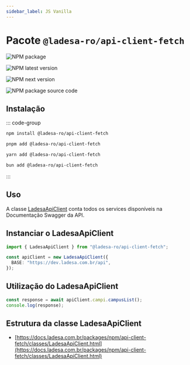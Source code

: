 ```yaml
---
sidebar_label: JS Vanilla
---
```


# Pacote `@ladesa-ro/api-client-fetch`

<div class="flex items-center flex-wrap gap-2">

![NPM package][npm-package-src]

![NPM latest version][npm-package-latest-version-src]

![NPM next version][npm-package-next-version-src]

![NPM package source code][source-code-small-src]

</div>

## Instalação

::: code-group

```sh [npm]
npm install @ladesa-ro/api-client-fetch
```

```sh [pnpm]
pnpm add @ladesa-ro/api-client-fetch
```

```sh [yarn]
yarn add @ladesa-ro/api-client-fetch
```

```sh [bun]
bun add @ladesa-ro/api-client-fetch
```

:::

## Uso

A classe [LadesaApiClient][pkg-class-ladesa-api-client] conta todos os services disponíveis na Documentação Swagger da API.

## Instanciar o LadesaApiClient

```ts
import { LadesaApiClient } from "@ladesa-ro/api-client-fetch";

const apiClient = new LadesaApiClient({
  BASE: "https://dev.ladesa.com.br/api",
});
```

## Utilização do LadesaApiClient

```ts
const response = await apiClient.campi.campusList();
console.log(response);
```

## Estrutura da classe LadesaApiClient

- [https://docs.ladesa.com.br/packages/npm/api-client-fetch/classes/LadesaApiClient.html](https://docs.ladesa.com.br/packages/npm/api-client-fetch/classes/LadesaApiClient.html)

<!--  -->

[pkg-class-ladesa-api-client]: https://docs.ladesa.com.br/packages/npm/api-client-fetch/classes/LadesaApiClient.html

<!-- Badges / Integrations / NPM -->

[npm-package-src]: https://img.shields.io/badge/npm-%40ladesa--ro%2Fapi--client--fetch-18181B?style=flat&logo=npm&logoColor=white&labelColor=%23CB3837
[source-code-small-src]: https://img.shields.io/badge/_-GitHub-white?style=flat&logo=git&logoColor=white&labelColor=%2318181B

<!-- Badges / Integrations / NPM / Versions -->

[npm-package-latest-version-src]: https://img.shields.io/badge/dynamic/json?url=https%3A%2F%2Fregistry.npmjs.com%2F%40ladesa-ro%2Fapi-client-fetch&query=%24%5B%22dist-tags%22%5D.latest&prefix=v&style=flat&logo=npm&logoColor=white&label=latest&style=flat&colorA=18181B&colorB=white
[npm-package-next-version-src]: https://img.shields.io/badge/dynamic/json?url=https%3A%2F%2Fregistry.npmjs.com%2F%40ladesa-ro%2Fapi-client-fetch&query=%24%5B%22dist-tags%22%5D.next&prefix=v&style=flat&logo=npm&logoColor=white&label=next&style=flat&colorA=18181B&colorB=white
